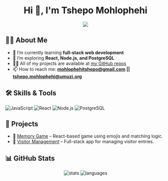 <h1 align="center">Hi 👋, I'm Tshepo Mohlophehi</h1>

<p align="center">
  <img src="https://capsule-render.vercel.app/api?text=Welcome%20to%20my%20GitHub!&animation=fadeIn&type=waving&color=gradient&height=100"/>
</p>

## 🙋‍♂️ About Me

- 🔭 I’m currently learning **full-stack web development**
- 🌱 I’m exploring **React, Node.js, and PostgreSQL**
- 👨‍💻 All of my projects are available at [my GitHub repos](https://github.com/TshepoMohlophehi?tab=repositories)
- 📫 How to reach me: **mohlophehitshepo@gmail.com || tshepo.mohlophehi@umuzi.org**

## 🛠️ Skills & Tools

![JavaScript](https://img.shields.io/badge/-JavaScript-yellow?style=for-the-badge&logo=javascript)
![React](https://img.shields.io/badge/-React-blue?style=for-the-badge&logo=react)
![Node.js](https://img.shields.io/badge/-Node.js-green?style=for-the-badge&logo=node.js)
![PostgreSQL](https://img.shields.io/badge/-PostgreSQL-blue?style=for-the-badge&logo=postgresql)

## 🚀 Projects

- 🔹 [Memory Game](https://github.com/TshepoMohlophehi/emoji-memory-game) – React-based game using emojis and matching logic.
- 🔹 [Visitor Management](https://github.com/TshepoMohlophehi/visitor-management-system) – Full-stack app for managing visitor entries.

## 📊 GitHub Stats

<p align="center">
  <img src="https://github-readme-stats.vercel.app/api?username=TshepoMohlophehi&show_icons=true&theme=radical" alt="stats" />
  <img src="https://github-readme-stats.vercel.app/api/top-langs/?username=TshepoMohlophehi&layout=compact&theme=radical" alt="languages" />
</p>


